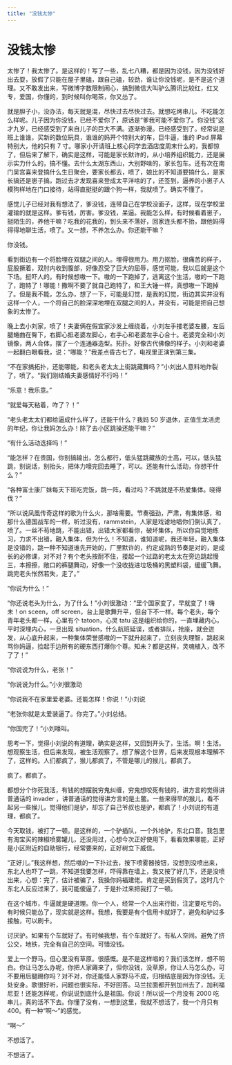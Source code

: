 ```yaml
---
title: "没钱太惨"
---
```

# 没钱太惨

太惨了！我太惨了。是这样的！写了一些，乱七八糟，都是因为没钱，因为没钱好出去耍，放假了只能在屋子里磕，跟自己磕，较劲，谁让你没钱呢，是不是这个道理。又不敢发出来，写微博字数限制闹心，搞到微信大叫驴么腾讯比较红，红又专，爱国，你懂的，到时候叫你喝茶，你又怂了。

就是胆子小，没办法，每天就是混，尽快过去尽快过去。就想吃烤串儿，不吃能怎么样呢。儿子因为你没钱，已经不爱你了，原话是“爹我可能不爱你了。你没钱”这才九岁，已经感受到了来自儿子的巨大不满。逐渐弥漫。已经感受到了。经常说是班上谁谁，买新的数位玩具，谁谁的妈开个特别大的车，巨牛逼，谁的 iPad 屏幕特别大，他的只有 7 寸。哪家小开请班上核心同学去酒店度周末什么的，我都惊了，但后来了解下，确实是这样，可能是家长默许的，从小培养组织能力，还是展示实力什么的，搞不懂。去什么太湖东西山，大别野啥的，家长包车。还有次在南门吴宫喜来登搞什么生日聚会，要家长都去，喷了，娘比的不知道要搞什么，是家长搞还是崽子搞，跑过去才发现喜来登成太平洋啥的了，还签到，逼养的小崽子人模狗样地在门口接待，站得直挺挺的跟个狗一样，我就喷了。确实不懂了。

感觉儿子已经对我有想法了，爹没钱，连带自己在学校没面子，这样，现在学校里灌输的就是这样。爹有钱，厉害。爹没钱，呆逼。我能怎么样，有时候看着崽子，挺陌生的，养他干嘛？吃我的花我的，到头来不落好，回家连头都不抬，跟他妈得得得地聊生活，喷了。又一想，不养怎么办。你还能干嘛？

你没钱。

看到街边有一个将脸埋在双腿之间的人。埋得很用力。用力抠脸，很痛苦的样子，屁股撅着，双肘内收到腹部，好像忍受了巨大的屈辱，感觉可能，我以后就是这个下场。挺吓人的。有时候想嗷一下。嗷的一下跑掉了，逃离这个生活，嗷的一下跑了，跑特了！哪能！撒啊不要了就自己跑特了，和王大锤一样，真想嗷一下跑掉了。但是我不能，怎么办，想了一下，可能是幻觉，是我的幻觉，街边其实并没有这样一个人，一个将自己的脸深深地埋在双腿之间的人，并没有，可能是把自己想象的太惨了。

晚上去小刘家，喷了！夫妻俩在假宜家沙发上缠绕着，小刘左手搂老婆左腰，左后腿蜷曲在臀下，右脚心抵老婆左脚心，右手心和老婆左手心合十。老婆完全和小刘镜像，两人合体，摆了一个连通器造型。拓扑。好像古代佛像的样子。小刘和老婆一起翻白眼看我，说：“哪能？”我差点昏古七了，电视里正演到第三集。

“不在家搞拓扑，还能哪能，和老头老太太上街跳藏舞吗？”小刘出人意料地炸裂了，喷了。“我们刚结婚夫妻感情好不行吗！”

“乐意！我乐意。”

“就爱每天粘着，咋了？！”

“老头老太太们都给逼成什么样了，还能干什么？我妈 50 岁退休，正值生龙活虎的年纪，你让我妈怎么办！除了去小区跳操还能干嘛？”

“有什么活动选择吗！”

“能怎样？在贵国，你别搞输出，怎么都行，低头猛跳藏族的士高，可以，低头猛跳，别说话，别抬头，把体力嚎完回去睡了，可以。还能有什么活动，你想干什么？”

“各种富士康厂妹每天下班吃完饭，跳一阵，看过吗？不跳就是不热爱集体。晓得伐？”

“所以说凤凰传奇这样的歌为什么火，那啥需要。节奏强劲，严肃，有集体感，和那什么德国战车的一样，听过没有，rammstein，人家是戏谑地唱你们倒认真了，喷了。一丝不苟地跳，不能出错，出错大家都看你，破坏集体，所以你自觉地练习，力求不出错，融入集体，但为什么！不知道，谁知道呢，我还年轻，融入集体是没错的，跳一种不知道谁先开始的，厂里默许的，约定成熟的节奏是对的，是成长的必修课，对不对？有个老头按耐不住，搂起一个过路的老太太在旁边跳起慢三，本擦擦，敞口的裤腿舞动，好像一个没收拢进垃圾桶的黑塑料袋，缓缓飞舞。跳完老头怅然若失，走了。”

“你说为什么！”

“你还说老头为什么，为了什么！”小刘很激动：“里个国家变了，早就变了！嗨未！on sceen，off screen，台上是歌舞升平，但台下不一样。每个老头，每个青年老头都一样，心里有个 tatoon，心灵 tatu 这是组织给你的，一直埋藏内心，平时深埋内心，一旦出现 situation，什么航班延误，或者排队，抢座，就会迸发，从心底升起来，一种集体荣誉感嗷的一下就升起来了，立刻丧失理智，跳起来骂你妈逼，捡起手边所有的硬东西打爆你个尊。知未？都是这样，灵魂植入，改不了了！”

“你说说为什么，老张！”

“你说说为什么。”小刘很激动

“你说我不在家里爱老婆。还能怎样！你说！”小刘说

“老张你就是太爱装逼了。你完了。”小刘总结。

“你国完了！”小刘嚎叫。

思考一下，觉得小刘说的有道理，确实是这样，又回到开头了，生活。啊！生活。想观察生活，但后来发现，被生活观察了。想了解这个世界，后来发现根本理解不了，这样的。人们都疯了，猴儿都疯了，不管是哪儿的猴儿，都疯了。

疯了。都疯了。

都想分个你死我活，有钱的想摆脱穷鬼纠缠，穷鬼想咬死有钱的，讲方言的觉得讲普通话的 invader ，讲普通话的觉得讲方言的是土鳖。一些来得早的猴儿，看不起另一些猴儿，觉得他们是驴，却忘了自己爷叔也是驴，都疯了！小刘说的有道理，都疯了。

今天取钱，被打了一顿。是这样的，一个驴插队，一个外地驴，东北口音。我包里有淘宝买的辣椒喷雾罐儿，还没用过，心想今次正好使用下，看看效果哪能，正好是小区附近的自助银行，经常要来的，正好树立下威信。

“正好儿。”我这样想，然后嗷的一下扑过去，按下喷雾器按钮，没想到没喷出来，东北人也吓了一跳，不知道我要怎样，吓得靠在墙上，我又按了好几下，还是没喷出来，心想：完了，估计被骗了，我操你妈福建佬。肯定是买到假货了。这时几个东北人反应过来了，我可能傻逼了，于是扑过来把我打了一顿。

在这个城市，牛逼就是硬道理。你一个人，经常一个人出来行街，注定要吃亏的。有时候只能怂了，现实就是这样。我想，我要是有个信用卡就好了，避免和驴过多接触，可以刷卡。

讨厌驴。如果有个车就好了。有时候我想，有个车就好了。有私人空间。避免了挤公交，地铁，完全有自己的空间。可惜没钱。

爱上一个野马，但心里没有草原。很感慨。是不是这样唱的？我们该怎样，想不明白。你让马怎么办呢，你把人家薅来了，但你没钱，没草原，你让人马怎么办，可不要用后腿踢你吗？对不对，你还能怪人家野马不成，归根结底是因为你没钱。无处安身。歌很好听，问题也很实际，不好回答。马兰拉面都开到加州去了，加利福尼亚！还能怎样呢，你说说到底什么是祖国。你说！所以说一个月没有 2000 吃串儿，真的活不下去。你懂了没有，一想到这里，我就不想活了，我一个月只有 400。有一种“啊～”的感觉。

“啊～”

不想活了。

不想活了。

